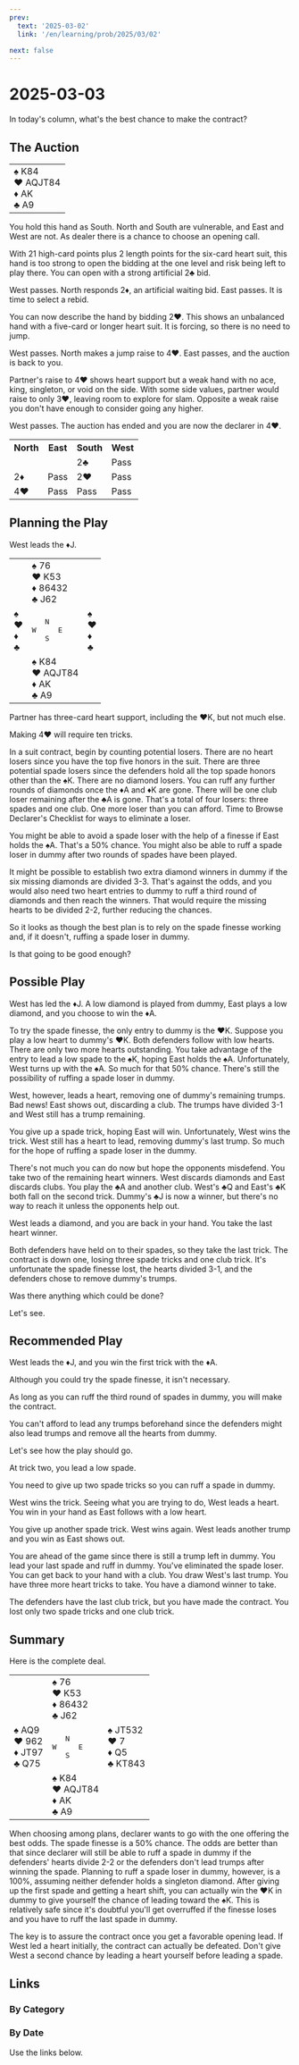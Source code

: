 ```yaml
---
prev:
  text: '2025-03-02'
  link: '/en/learning/prob/2025/03/02'

next: false
---
```


# 2025-03-03

In today's column, what's the best chance to make the contract?

<Badge type="warning" text="Play"/>

## The Auction

<table class="hand">
	<tr>
		<td>♠ K84<br>♥ AQJT84<br>♦ AK<br>♣ A9</td>
	</tr>
</table>

You hold this hand as South. North and South are vulnerable, and East and West are not. As dealer there is a chance to choose an opening call.

With 21 high-card points plus 2 length points for the six-card heart suit, this hand is too strong to open the bidding at the one level and risk being left to play there. You can open with a strong artificial 2♣ bid.

West passes. North responds 2♦, an artificial waiting bid. East passes. It is time to select a rebid.

You can now describe the hand by bidding 2♥. This shows an unbalanced hand with a five-card or longer heart suit. It is forcing, so there is no need to jump.

West passes. North makes a jump raise to 4♥. East passes, and the auction is back to you.

Partner's raise to 4♥ shows heart support but a weak hand with no ace, king, singleton, or void on the side. With some side values, partner would raise to only 3♥, leaving room to explore for slam. Opposite a weak raise you don't have enough to consider going any higher.

West passes. The auction has ended and you are now the declarer in 4♥.

<table class="auction">
	<tr>
		<th>North</th>
		<th>East</th>
		<th>South</th>
		<th>West</th>
	</tr>
	<tr>
		<td></td>
		<td></td>
		<td>2♣</td>
		<td>Pass</td>
	</tr>
	<tr>
		<td>2♦</td>
		<td>Pass</td>
		<td>2♥</td>
		<td>Pass</td>
	</tr>
	<tr>
		<td>4♥</td>
		<td>Pass</td>
		<td>Pass</td>
		<td>Pass</td>
	</tr>
</table>

## Planning the Play

West leads the ♦J.

<table class="deal">
	<tr>
		<td></td>
		<td>♠ 76<br>♥ K53<br>♦ 86432<br>♣ J62</td>
		<td></td>
	</tr>
	<tr>
		<td>♠ <br>♥ <br>♦ <br>♣ </td>
		<td><pre>   N<br>W     E<br>   S</pre></td>
		<td>♠ <br>♥ <br>♦ <br>♣ </td>
	</tr>
	<tr>
		<td></td>
		<td>♠ K84<br>♥ AQJT84<br>♦ AK<br>♣ A9</td>
		<td></td>
	</tr>
</table>

Partner has three-card heart support, including the ♥K, but not much else.

Making 4♥ will require ten tricks.

In a suit contract, begin by counting potential losers. There are no heart losers since you have the top five honors in the suit. There are three potential spade losers since the defenders hold all the top spade honors other than the ♠K. There are no diamond losers. You can ruff any further rounds of diamonds once the ♦A and ♦K are gone. There will be one club loser remaining after the ♣A is gone. That's a total of four losers: three spades and one club. One more loser than you can afford. Time to Browse Declarer's Checklist for ways to eliminate a loser.

You might be able to avoid a spade loser with the help of a finesse if East holds the ♠A. That's a 50% chance. You might also be able to ruff a spade loser in dummy after two rounds of spades have been played.

It might be possible to establish two extra diamond winners in dummy if the six missing diamonds are divided 3-3. That's against the odds, and you would also need two heart entries to dummy to ruff a third round of diamonds and then reach the winners. That would require the missing hearts to be divided 2-2, further reducing the chances.

So it looks as though the best plan is to rely on the spade finesse working and, if it doesn't, ruffing a spade loser in dummy.

Is that going to be good enough?

## Possible Play

West has led the ♦J. A low diamond is played from dummy, East plays a low diamond, and you choose to win the ♦A.

To try the spade finesse, the only entry to dummy is the ♥K. Suppose you play a low heart to dummy's ♥K. Both defenders follow with low hearts. There are only two more hearts outstanding. You take advantage of the entry to lead a low spade to the ♠K, hoping East holds the ♠A. Unfortunately, West turns up with the ♠A. So much for that 50% chance. There's still the possibility of ruffing a spade loser in dummy.

West, however, leads a heart, removing one of dummy's remaining trumps. Bad news! East shows out, discarding a club. The trumps have divided 3-1 and West still has a trump remaining.

You give up a spade trick, hoping East will win. Unfortunately, West wins the trick. West still has a heart to lead, removing dummy's last trump. So much for the hope of ruffing a spade loser in the dummy.

There's not much you can do now but hope the opponents misdefend. You take two of the remaining heart winners. West discards diamonds and East discards clubs. You play the ♣A and another club. West's ♣Q and East's ♣K both fall on the second trick. Dummy's ♣J is now a winner, but there's no way to reach it unless the opponents help out.

West leads a diamond, and you are back in your hand. You take the last heart winner.

Both defenders have held on to their spades, so they take the last trick. The contract is down one, losing three spade tricks and one club trick. It's unfortunate the spade finesse lost, the hearts divided 3-1, and the defenders chose to remove dummy's trumps.

Was there anything which could be done?

Let's see.

## Recommended Play

West leads the ♦J, and you win the first trick with the ♦A.

Although you could try the spade finesse, it isn't necessary.

As long as you can ruff the third round of spades in dummy, you will make the contract.

You can't afford to lead any trumps beforehand since the defenders might also lead trumps and remove all the hearts from dummy.

Let's see how the play should go.

At trick two, you lead a low spade.

You need to give up two spade tricks so you can ruff a spade in dummy.

West wins the trick. Seeing what you are trying to do, West leads a heart. You win in your hand as East follows with a low heart.

You give up another spade trick. West wins again. West leads another trump and you win as East shows out.

You are ahead of the game since there is still a trump left in dummy. You lead your last spade and ruff in dummy. You've eliminated the spade loser. You can get back to your hand with a club. You draw West's last trump. You have three more heart tricks to take. You have a diamond winner to take.

The defenders have the last club trick, but you have made the contract. You lost only two spade tricks and one club trick.

## Summary

Here is the complete deal.

<table class="deal">
	<tr>
		<td></td>
		<td>♠ 76<br>♥ K53<br>♦ 86432<br>♣ J62</td>
		<td></td>
	</tr>
	<tr>
		<td>♠ AQ9<br>♥ 962<br>♦ JT97<br>♣ Q75</td>
		<td><pre>   N<br>W     E<br>   S</pre></td>
		<td>♠ JT532<br>♥ 7<br>♦ Q5<br>♣ KT843</td>
	</tr>
	<tr>
		<td></td>
		<td>♠ K84<br>♥ AQJT84<br>♦ AK<br>♣ A9</td>
		<td></td>
	</tr>
</table>

When choosing among plans, declarer wants to go with the one offering the best odds. The spade finesse is a 50% chance. The odds are better than that since declarer will still be able to ruff a spade in dummy if the defenders' hearts divide 2-2 or the defenders don't lead trumps after winning the spade. Planning to ruff a spade loser in dummy, however, is a 100%, assuming neither defender holds a singleton diamond. After giving up the first spade and getting a heart shift, you can actually win the ♥K in dummy to give yourself the chance of leading toward the ♠K. This is relatively safe since it's doubtful you'll get overruffed if the finesse loses and you have to ruff the last spade in dummy.

The key is to assure the contract once you get a favorable opening lead. If West led a heart initially, the contract can actually be defeated. Don't give West a second chance by leading a heart yourself before leading a spade.

## Links

[<Badge type="tip" text="Go to Practice"/>](/en/practice/prob/2025/03/03)

### By Category

[<Badge type="tip" text="<--"/>](/en/learning/prob/2025/02/28)
[<Badge type="tip" text="Calendar"/>](/en/learning/calendar/2025/03)
[<Badge type="info" text="-->"/>](/en/learning/prob/2025/03/03#links)

### By Date

Use the links below.